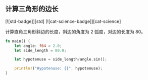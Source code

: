 ## 计算三角形的边长

[![std-badge]][std] [![cat-science-badge]][cat-science]

计算直角三角形斜边的长度，斜边的角度为 2 弧度，对边的长度为 80。

```rust
fn main() {
    let angle: f64 = 2.0;
    let side_length = 80.0;

    let hypotenuse = side_length/angle.sin();

    println!("Hypotenuse: {}", hypotenuse);
}
```
